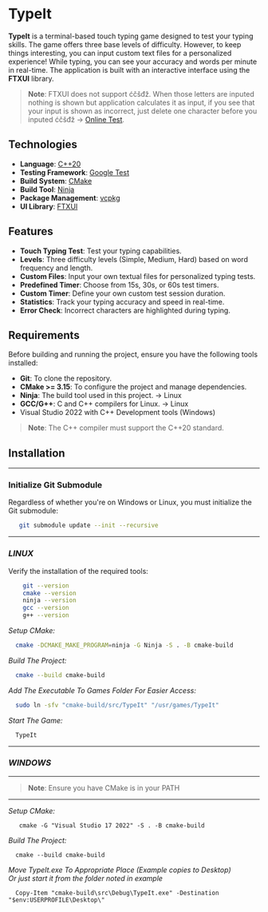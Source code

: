 # **TypeIt**

**TypeIt** is a terminal-based touch typing game designed to test your typing skills. The game offers three base levels of difficulty. However, to keep things interesting, you can input custom text files for a personalized experience! While typing, you can see your accuracy and words per minute in real-time. The application is built with an interactive interface using the **FTXUI** library.

> **Note**: FTXUI does not support ćčšđž. When those letters are inputed
> nothing is shown but application calculates it as input, if you see
> that your input is shown as incorrect, just delete one character before
> you inputed ćčšđž -> [Online Test](https://arthursonzogni.github.io/FTXUI/examples/?file=component/input).

## **Technologies**

- **Language**: [C++20](https://isocpp.org/)
- **Testing Framework**: [Google Test](https://github.com/google/googletest)
- **Build System**: [CMake](https://cmake.org/)
- **Build Tool**: [Ninja](https://ninja-build.org/)
- **Package Management**: [vcpkg](https://github.com/microsoft/vcpkg)
- **UI Library**: [FTXUI](https://github.com/ArthurSonzogni/FTXUI)

## **Features**

- **Touch Typing Test**: Test your typing capabilities.
- **Levels**: Three difficulty levels (Simple, Medium, Hard) based on word frequency and length.
- **Custom Files**: Input your own textual files for personalized typing tests.
- **Predefined Timer**: Choose from 15s, 30s, or 60s test timers.
- **Custom Timer**: Define your own custom test session duration.
- **Statistics**: Track your typing accuracy and speed in real-time.
- **Error Check**: Incorrect characters are highlighted during typing.

## **Requirements**

Before building and running the project, ensure you have the following tools installed:

- **Git**: To clone the repository.
- **CMake >= 3.15**: To configure the project and manage dependencies.
- **Ninja**: The build tool used in this project. -> Linux
- **GCC/G++**: C and C++ compilers for Linux. -> Linux
- Visual Studio 2022 with C++ Development tools (Windows)

> **Note**: The C++ compiler must support the C++20 standard.

## **Installation**

****

### **Initialize Git Submodule**

Regardless of whether you're on Windows or Linux, you must initialize the Git submodule:

```bash
   git submodule update --init --recursive
```

****

### *LINUX*

Verify the installation of the required tools:

```bash
    git --version
    cmake --version
    ninja --version
    gcc --version
    g++ --version
```

*Setup CMake:*
```bash
  cmake -DCMAKE_MAKE_PROGRAM=ninja -G Ninja -S . -B cmake-build
```
*Build The Project:*
```bash
  cmake --build cmake-build 
```
*Add The Executable To Games Folder For Easier Access:*
```bash
  sudo ln -sfv "cmake-build/src/TypeIt" "/usr/games/TypeIt"
```
*Start The Game:*
```bash
  TypeIt
```
****

### *WINDOWS*

****

> **Note**: Ensure you have CMake is in your PATH

****

*Setup CMake:*
```shell
   cmake -G "Visual Studio 17 2022" -S . -B cmake-build 
```

*Build The Project:*
```shell
  cmake --build cmake-build 
```

*Move TypeIt.exe To Appropriate Place (Example copies to Desktop)<br>Or just start it from the folder noted in example*
```shell
  Copy-Item "cmake-build\src\Debug\TypeIt.exe" -Destination "$env:USERPROFILE\Desktop\"
```
